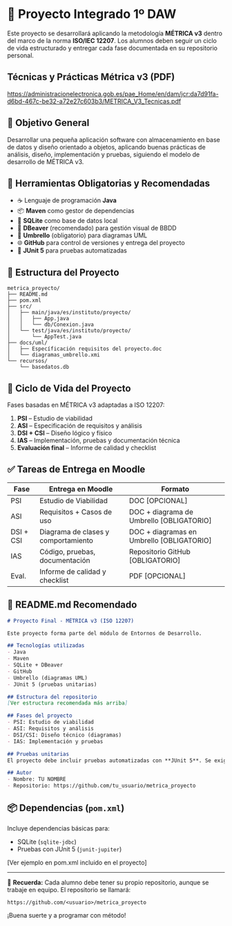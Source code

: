 # 📘 Proyecto Integrado 1º DAW

Este proyecto se desarrollará aplicando la metodología **MÉTRICA v3** dentro del marco de la norma **ISO/IEC 12207**. Los alumnos deben seguir un ciclo de vida estructurado y entregar cada fase documentada en su repositorio personal.
## Técnicas y Prácticas Métrica v3 (PDF)
https://administracionelectronica.gob.es/pae_Home/en/dam/jcr:da7d91fa-d6bd-467c-be32-a72e27c603b3/METRICA_V3_Tecnicas.pdf


## 🎯 Objetivo General
Desarrollar una pequeña aplicación software con almacenamiento en base de datos y diseño orientado a objetos, aplicando buenas prácticas de análisis, diseño, implementación y pruebas, siguiendo el modelo de desarrollo de MÉTRICA v3.

## 🧰 Herramientas Obligatorias y Recomendadas

- ☕ Lenguaje de programación **Java**
- 📦 **Maven** como gestor de dependencias
- 🐬 **SQLite** como base de datos local
- 🧰 **DBeaver** (recomendado) para gestión visual de BBDD
- 🧱 **Umbrello** (obligatorio) para diagramas UML
- 🌐 **GitHub** para control de versiones y entrega del proyecto
- 🧪 **JUnit 5** para pruebas automatizadas

## 📂 Estructura del Proyecto

```
metrica_proyecto/
├── README.md
├── pom.xml
├── src/
│   ├── main/java/es/instituto/proyecto/
│   │   ├── App.java
│   │   └── db/Conexion.java
│   └── test/java/es/instituto/proyecto/
│       └── AppTest.java
├── docs/uml/
│   ├── Específicación requisitos del proyecto.doc
│   └── diagramas_umbrello.xmi
└── recursos/
    └── basedatos.db
```

## 🔁 Ciclo de Vida del Proyecto

Fases basadas en MÉTRICA v3 adaptadas a ISO 12207:

1. **PSI** – Estudio de viabilidad
2. **ASI** – Especificación de requisitos y análisis
3. **DSI + CSI** – Diseño lógico y físico
4. **IAS** – Implementación, pruebas y documentación técnica
5. **Evaluación final** – Informe de calidad y checklist

## ✅ Tareas de Entrega en Moodle

| Fase | Entrega en Moodle | Formato |
|------|--------------------|---------|
| PSI  | Estudio de Viabilidad | DOC  [OPCIONAL]|
| ASI  | Requisitos + Casos de uso | DOC + diagrama de Umbrello [OBLIGATORIO]|
| DSI + CSI | Diagrama de clases y comportamiento | DOC + diagramas en Umbrello [OBLIGATORIO] |
| IAS  | Código, pruebas, documentación | Repositorio GitHub [OBLIGATORIO] |
| Eval. | Informe de calidad y checklist | PDF [OPCIONAL]|

## 📘 README.md Recomendado

```markdown
# Proyecto Final - MÉTRICA v3 (ISO 12207)

Este proyecto forma parte del módulo de Entornos de Desarrollo.

## Tecnologías utilizadas
- Java
- Maven
- SQLite + DBeaver
- GitHub
- Umbrello (diagramas UML)
- JUnit 5 (pruebas unitarias)

## Estructura del repositorio
[Ver estructura recomendada más arriba]

## Fases del proyecto
- PSI: Estudio de viabilidad
- ASI: Requisitos y análisis
- DSI/CSI: Diseño técnico (diagramas)
- IAS: Implementación y pruebas

## Pruebas unitarias
El proyecto debe incluir pruebas automatizadas con **JUnit 5**. Se exige una **cobertura mínima del 50%** en las clases principales. Las pruebas deben estar bien organizadas en la carpeta `/test` y documentadas en el README.

## Autor
- Nombre: TU NOMBRE
- Repositorio: https://github.com/tu_usuario/metrica_proyecto
```

## 📦 Dependencias (`pom.xml`)

Incluye dependencias básicas para:

- SQLite (`sqlite-jdbc`)
- Pruebas con JUnit 5 (`junit-jupiter`)

[Ver ejemplo en pom.xml incluido en el proyecto]

---

📁 **Recuerda:** Cada alumno debe tener su propio repositorio, aunque se trabaje en equipo. El repositorio se llamará:

```
https://github.com/<usuario>/metrica_proyecto
```

¡Buena suerte y a programar con método!
